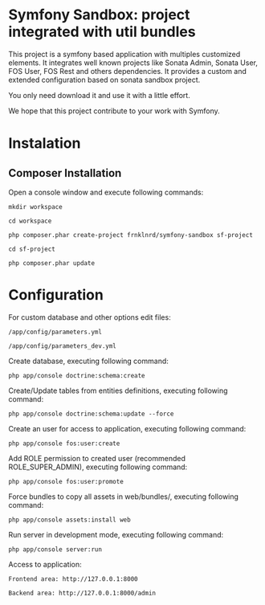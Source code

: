 # Symfony Sandbox: project integrated with util bundles

This project is a symfony based application with multiples customized elements. It integrates well known projects like Sonata Admin, Sonata User, FOS User, FOS Rest and others dependencies. It provides a custom and extended configuration based on sonata sandbox project.

You only need download it and use it with a little effort. 

We hope that this project contribute to your work with Symfony.

# Instalation

Composer Installation
---------------------

Open a console window and execute following commands:

    mkdir workspace

    cd workspace

    php composer.phar create-project frnklnrd/symfony-sandbox sf-project

    cd sf-project

    php composer.phar update


# Configuration

For custom database and other options edit files:

    /app/config/parameters.yml

    /app/config/parameters_dev.yml

Create database, executing following command:

    php app/console doctrine:schema:create

Create/Update tables from entities definitions, executing following command:

    php app/console doctrine:schema:update --force

Create an user for access to application, executing following command:

    php app/console fos:user:create

Add ROLE permission to created user (recommended ROLE_SUPER_ADMIN), executing following command:

    php app/console fos:user:promote

Force bundles to copy all assets in web/bundles/, executing following command:

    php app/console assets:install web

Run server in development mode, executing following command:

    php app/console server:run

Access to application:

    Frontend area: http://127.0.0.1:8000

    Backend area: http://127.0.0.1:8000/admin





